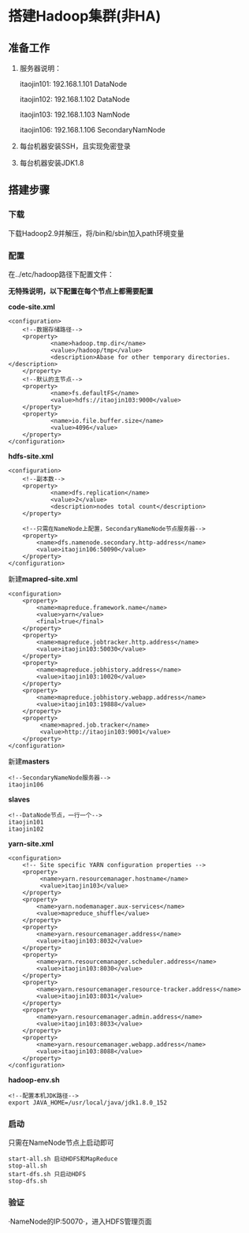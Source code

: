 # 搭建Hadoop集群(非HA)
## 准备工作
1. 服务器说明：

    itaojin101: 192.168.1.101 DataNode

    itaojin102: 192.168.1.102 DataNode

    itaojin103: 192.168.1.103 NamNode

    itaojin106: 192.168.1.106 SecondaryNamNode
2. 每台机器安装SSH，且实现免密登录
3. 每台机器安装JDK1.8

## 搭建步骤
### 下载
下载Hadoop2.9并解压，将/bin和/sbin加入path环境变量
### 配置
在../etc/hadoop路径下配置文件：

**无特殊说明，以下配置在每个节点上都需要配置**

**code-site.xml**

    <configuration>
		<!--数据存储路径-->
    	<property>  
    			<name>hadoop.tmp.dir</name>  
    			<value>/hadoop/tmp</value>  
    			<description>Abase for other temporary directories.</description>  
    	</property> 
		<!--默认的主节点--> 
    	<property>  
    			<name>fs.defaultFS</name>  
    			<value>hdfs://itaojin103:9000</value>  
    	</property>  
    	<property>  
    			<name>io.file.buffer.size</name>  
    			<value>4096</value>  
    	</property> 
    </configuration>

**hdfs-site.xml**

    <configuration>
    	<!--副本数-->
    	<property>  
    			<name>dfs.replication</name>  
    			<value>2</value>  
    			<description>nodes total count</description>  
    	</property>

    	<!--只需在NameNode上配置，SecondaryNameNode节点服务器-->
    	<property>
    		<name>dfs.namenode.secondary.http-address</name>
    		<value>itaojin106:50090</value>
    	</property>
    </configuration>

新建**mapred-site.xml**

    <configuration>
    	<property>  
    		<name>mapreduce.framework.name</name>  
    		<value>yarn</value>  
    		<final>true</final>  
    	</property>  
    	<property>  
    		<name>mapreduce.jobtracker.http.address</name>  
    		<value>itaojin103:50030</value>  
    	</property>  
    	<property>  
    		<name>mapreduce.jobhistory.address</name>  
    		<value>itaojin103:10020</value>  
    	</property>  
    	<property>  
    		<name>mapreduce.jobhistory.webapp.address</name>  
    		<value>itaojin103:19888</value>  
    	</property>  
    	<property>  
    		 <name>mapred.job.tracker</name>  
    		 <value>http://itaojin103:9001</value>  
    	</property> 
    </configuration>

新建**masters**
    
    <!--SecondaryNameNode服务器-->
    itaojin106

**slaves**

    <!--DataNode节点，一行一个-->
    itaojin101
    itaojin102

**yarn-site.xml**

    <configuration>
    	<!-- Site specific YARN configuration properties -->
    	<property>  
    		 <name>yarn.resourcemanager.hostname</name>  
    		 <value>itaojin103</value>  
    	</property>  
    	<property>  
    		<name>yarn.nodemanager.aux-services</name>  
    		<value>mapreduce_shuffle</value>  
    	</property>  
    	<property>  
    		<name>yarn.resourcemanager.address</name>  
    		<value>itaojin103:8032</value>  
    	</property>  
    	<property>  
    		<name>yarn.resourcemanager.scheduler.address</name>  
    		<value>itaojin103:8030</value>  
    	</property>  
    	<property>  
    		<name>yarn.resourcemanager.resource-tracker.address</name>  
    		<value>itaojin103:8031</value>  
    	</property>  
    	<property>  
    		<name>yarn.resourcemanager.admin.address</name>  
    		<value>itaojin103:8033</value>  
    	</property>  
    	<property>  
    		<name>yarn.resourcemanager.webapp.address</name>  
    		<value>itaojin103:8088</value>  
    	</property> 
    </configuration>

**hadoop-env.sh**

	<!--配置本机JDK路径-->
    export JAVA_HOME=/usr/local/java/jdk1.8.0_152

### 启动
只需在NameNode节点上启动即可

    start-all.sh 启动HDFS和MapReduce
    stop-all.sh 
    start-dfs.sh 只启动HDFS
    stop-dfs.sh

### 验证

·NameNode的IP:50070·，进入HDFS管理页面